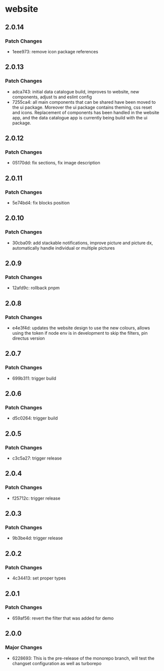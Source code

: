 # website

## 2.0.14
### Patch Changes

- 1eee973: remove icon package references

## 2.0.13
### Patch Changes

- adca743: initial data catalogue build, improves to website, new components, adjust ts and eslint config
- 7255ca4: all main components that can be shared have been moved to the ui package. Moreover the ui package contains theming, css reset and icons. Replacement of components has been handled in the website app, and the data catalogue app is currently being build with the ui package.

## 2.0.12
### Patch Changes

- 05170dd: fix sections, fix image description

## 2.0.11
### Patch Changes

- 5e74bd4: fix blocks position

## 2.0.10
### Patch Changes

- 30cba09: add stackable notifications, improve picture and picture dx, automatically handle individual or multiple pictures

## 2.0.9
### Patch Changes

- 12afd9c: rollback pnpm

## 2.0.8
### Patch Changes

- e4e3f4d: updates the website design to use the new colours, allows using the token if node env is in development to skip the filters, pin directus version

## 2.0.7
### Patch Changes

- 699b311: trigger build

## 2.0.6
### Patch Changes

- d5c0264: trigger build

## 2.0.5
### Patch Changes

- c3c5a27: trigger release

## 2.0.4
### Patch Changes

- f25712c: trigger release

## 2.0.3
### Patch Changes

- 9b3be4d: trigger release

## 2.0.2
### Patch Changes

- 4c34413: set proper types

## 2.0.1
### Patch Changes

- 659af56: revert the filter that was added for demo

## 2.0.0
### Major Changes

- 6228693: This is the pre-release of the monorepo branch, will test the changset configuration as well as turborepo
